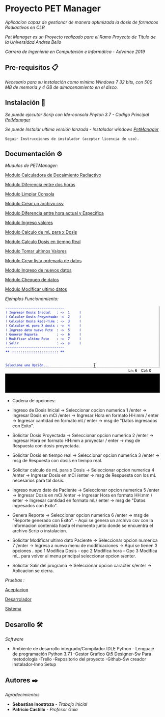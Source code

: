 # Proyecto PET Manager

_Aplicacion capaz de gestionar de manera optimizada la dosis de farmacos Radiactivos en CLR_

_Pet Manager es un Proyecto realizado para el Ramo Proyecto de Titulo de la Universidad Andres Bello_

_Carrera de Ingeniería en Computación e Informática - Advance 2019_

## Pre-requisitos 📋

_Necesario para su instalación como minimo Windows 7 32 bits, con 500 MB de memoria y 4 GB de almacenamiento en el disco._

## Instalación 🔧

_Se puede ejecutar Scrip con Ide-consola Phyton 3.7 - Codigo Principal [PetManager](https://github.com/Sebasinos/ProyectoPET/blob/master/src/Programa_principal.py)_

_Se puede Instalar ultima versión lanzada - Instalador windows [PetManager](https://github.com/Sebasinos/ProyectoPET/releases/tag/V0.4)_
```
Seguir Instrucciones de instalador (aceptar licencia de uso).
```

## Documentación ⚙️

_Mudulos de PETManager:_

[Modulo Calculadora de Decaimiento Radiactivo](https://github.com/Sebasinos/ProyectoPET/blob/master/docs/Doc_Codigo/Documentacion-cal_decay.md)

[Modulo Diferencia entre dos horas](https://github.com/Sebasinos/ProyectoPET/blob/master/docs/Doc_Codigo/Documentacion-cal_dif_min_proy.md)

[Modulo Limpiar Consola](https://github.com/Sebasinos/ProyectoPET/blob/master/docs/Doc_Codigo/Documentacion-clean.md)

[Modulo Crear un archivo csv](https://github.com/Sebasinos/ProyectoPET/blob/master/docs/Doc_Codigo/Documentacion-create_file.md)

[Modulo Diferencia entre hora actual y Especifica](https://github.com/Sebasinos/ProyectoPET/blob/master/docs/Doc_Codigo/Documentacion-dif_min.md)

[Modulo Ingreso valores](https://github.com/Sebasinos/ProyectoPET/blob/master/docs/Doc_Codigo/Documentacion-dose_inicio.md)

[Modulo Calculo de mL para x Dosis](https://github.com/Sebasinos/ProyectoPET/blob/master/docs/Doc_Codigo/Documentacion-dose_ml.md)

[Modulo Calculo Dosis en tiempo Real](https://github.com/Sebasinos/ProyectoPET/blob/master/docs/Doc_Codigo/Documentacion-dose_now.md)

[Modulo Tomar ultimos Valores](https://github.com/Sebasinos/ProyectoPET/blob/master/docs/Doc_Codigo/Documentacion-dose_time_ml_last.md)

[Modulo Crear lista ordenada de datos](https://github.com/Sebasinos/ProyectoPET/blob/master/docs/Doc_Codigo/Documentacion-gen_info.md)

[Modulo Ingreso de nuevos datos](https://github.com/Sebasinos/ProyectoPET/blob/master/docs/Doc_Codigo/Documentacion-input_data.md)

[Modulo Chequeo de datos](https://github.com/Sebasinos/ProyectoPET/blob/master/docs/Doc_Codigo/Documentacion-mod_check_input.md)

[Modulo Modificar ultimo datos](https://github.com/Sebasinos/ProyectoPET/blob/master/docs/Doc_Codigo/Documentacion-mod_last_dat.md)

_Ejemplos Funcionamiento:_

![](ejemplo.gif)

* Cadena de opciones: 

* Ingreso de Dosis Inicial ->  Seleccionar opcion numerica 1 /enter -> Ingresar Dosis en mCi /enter -> Ingresar Hora en formato HH:mm / enter -> Ingresar cantidad en formato mL/ enter -> msg de "Datos ingresados con Exito".

* Solicitar Dosis Proyectada ->  Seleccionar opcion numerica 2 /enter ->  Ingresar Hora en formato HH:mm a proyectar / enter -> msg de Respuesta con dosis proyectada.

* Solicitar Dosis en tiempo real ->  Seleccionar opcion numerica 3 /enter -> msg de Respuesta con dosis en tiempo real.

* Solicitar calculo de mL para x Dosis ->  Seleccionar opcion numerica 4 /enter ->  Ingresar Dosis en mCi /enter -> msg de Respuesta con  los mL necesarios para tal dosis.

* Ingreso nuevo dato de Paciente ->  Seleccionar opcion numerica 5 /enter -> Ingresar Dosis en mCi /enter -> Ingresar Hora en formato HH:mm / enter -> Ingresar cantidad en formato mL/ enter -> msg de "Datos ingresados con Exito".

* Genera Reporte ->  Seleccionar opcion numerica 6 /enter ->  msg de "Reporte generado con Exito". - Aqui se genera un archivo csv con la informacion contenida hasta el momento junto donde se encuentra el archivo Scrip o instalacion.

* Solicitar Modificar ultimo dato Paciente ->  Seleccionar opcion numerica 7 /enter ->  Ingresa a nuevo menu de modificaciones -> Aqui se tienen 3 opciones . opc 1 Modifica Dosis - opc 2 Modifica hora - Opc 3 Modifica mL. para volver al menu principal seleccionar opcion s/enter.

* Solicitar Salir del programa ->  Seleccionar opcion caracter s/enter ->  Aplicacion se cierra.


_Pruebas :_

[Aceptacion](https://github.com/Sebasinos/ProyectoPET/tree/master/docs/Test/Acceptance)

[Desarrolador](https://github.com/Sebasinos/ProyectoPET/tree/master/docs/Test/Developer)

[Sistema](https://github.com/Sebasinos/ProyectoPET/tree/master/docs/Test/System)


## Desarollo 🛠️

_Software_

* Ambiente de desarrollo integrado/Compilador IDLE Python - Lenguaje de programación Python 3.7.1 -Gestor Grafico Qt5 Designer-Sw Para metodología -Trello -Repositorio del proyecto -Github-Sw creador instalador-Inno Setup


## Autores ✒️

_Agradecimientos_

* **Sebastian Inostroza** - *Trabajo Inicial* 
* **Patricio Castillo** - *Profesor Guia* 
